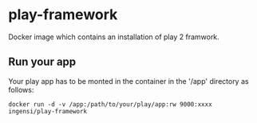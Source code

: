 # play-framework

Docker image which contains an installation of play 2 framwork.

## Run your app

Your play app has to be monted in the container in the '/app' directory as follows:

```
docker run -d -v /app:/path/to/your/play/app:rw 9000:xxxx ingensi/play-framework
```
